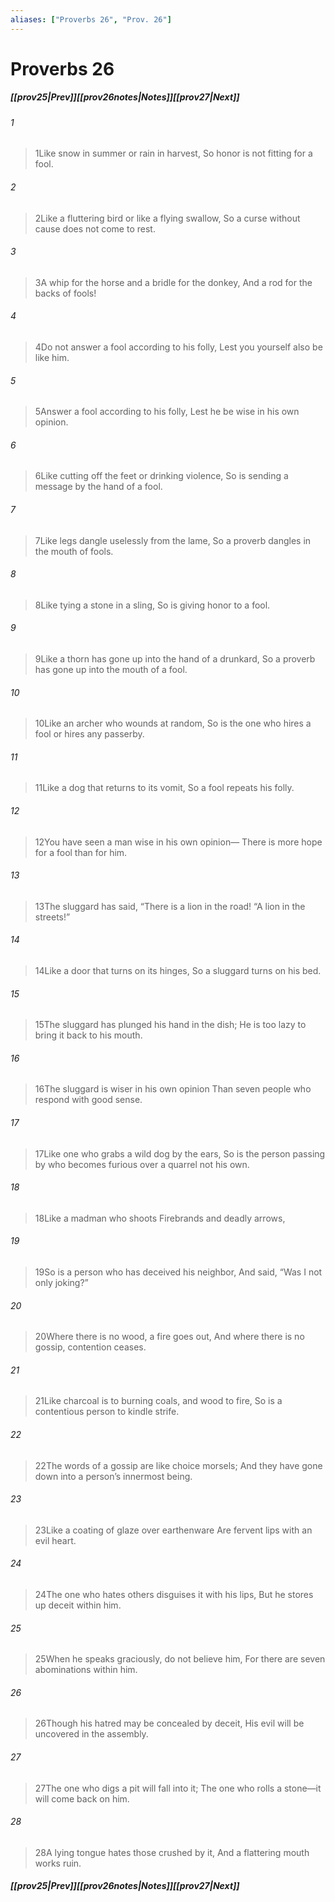 ```yaml
---
aliases: ["Proverbs 26", "Prov. 26"]
---
```

# Proverbs 26
##### <span class=arrow-left></span>[[prov25|Prev]]<span class=navigation-separator></span>[[prov26notes|Notes]]<span class=navigation-separator></span>[[prov27|Next]]<span class=arrow-right></span>
###### 1
><span class=verse-first-poetry>1</span>Like snow in summer or rain in harvest,
>So honor is not fitting for a fool.
###### 2
><span class=verse-body-poetry>2</span>Like a fluttering bird or like a flying swallow,
>So a curse without cause does not come to rest.
###### 3
><span class=verse-body-poetry>3</span>A whip for the horse and a bridle for the donkey,
>And a rod for the backs of fools!
###### 4
><span class=verse-body-poetry>4</span>Do not answer a fool according to his folly,
>Lest you yourself also be like him.
###### 5
><span class=verse-body-poetry>5</span>Answer a fool according to his folly,
>Lest he be wise in his own opinion.
###### 6
><span class=verse-body-poetry>6</span>Like cutting off the feet or drinking violence,
>So is sending a message by the hand of a fool.
###### 7
><span class=verse-body-poetry>7</span>Like legs dangle uselessly from the lame,
>So a proverb dangles in the mouth of fools.
###### 8
><span class=verse-body-poetry>8</span>Like tying a stone in a sling,
>So is giving honor to a fool.
###### 9
><span class=verse-body-poetry>9</span>Like a thorn has gone up into the hand of a drunkard,
>So a proverb has gone up into the mouth of a fool.
###### 10
><span class=verse-body-poetry>10</span>Like an archer who wounds at random,
>So is the one who hires a fool or hires any passerby.
###### 11
><span class=verse-body-poetry>11</span>Like a dog that returns to its vomit,
>So a fool repeats his folly.
###### 12
><span class=verse-body-poetry>12</span>You have seen a man wise in his own opinion—
>There is more hope for a fool than for him.
###### 13
><span class=verse-body-poetry>13</span>The sluggard has said, “There is a lion in the road!
><span class=poetry-quote-double>“</span>A lion in the streets!”
###### 14
><span class=verse-body-poetry>14</span>Like a door that turns on its hinges,
>So a sluggard turns on his bed.
###### 15
><span class=verse-body-poetry>15</span>The sluggard has plunged his hand in the dish;
>He is too lazy to bring it back to his mouth.
###### 16
><span class=verse-body-poetry>16</span>The sluggard is wiser in his own opinion
>Than seven people who respond with good sense.
###### 17
><span class=verse-body-poetry>17</span>Like one who grabs a wild dog by the ears,
>So is the person passing by who becomes furious over a quarrel not his own.
###### 18
><span class=verse-body-poetry>18</span>Like a madman who shoots
>Firebrands and deadly arrows,
###### 19
><span class=verse-body-poetry>19</span>So is a person who has deceived his neighbor,
>And said, “Was I not only joking?”
###### 20
><span class=verse-body-poetry>20</span>Where there is no wood, a fire goes out,
>And where there is no gossip, contention ceases.
###### 21
><span class=verse-body-poetry>21</span>Like charcoal is to burning coals, and wood to fire,
>So is a contentious person to kindle strife.
###### 22
><span class=verse-body-poetry>22</span>The words of a gossip are like choice morsels;
>And they have gone down into a person’s innermost being.
###### 23
><span class=verse-body-poetry>23</span>Like a coating of glaze over earthenware
>Are fervent lips with an evil heart.
###### 24
><span class=verse-body-poetry>24</span>The one who hates others disguises it with his lips,
>But he stores up deceit within him.
###### 25
><span class=verse-body-poetry>25</span>When he speaks graciously, do not believe him,
>For there are seven abominations within him.
###### 26
><span class=verse-body-poetry>26</span>Though his hatred may be concealed by deceit,
>His evil will be uncovered in the assembly.
###### 27
><span class=verse-body-poetry>27</span>The one who digs a pit will fall into it;
>The one who rolls a stone—it will come back on him.
###### 28
><span class=verse-body-poetry>28</span>A lying tongue hates those crushed by it,
>And a flattering mouth works ruin.
##### <span class=arrow-left></span>[[prov25|Prev]]<span class=navigation-separator></span>[[prov26notes|Notes]]<span class=navigation-separator></span>[[prov27|Next]]<span class=arrow-right></span>